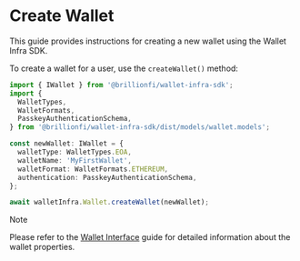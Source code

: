 # Create Wallet

This guide provides instructions for creating a new wallet using the Wallet Infra SDK.

To create a wallet for a user, use the `createWallet()` method:

```ts
import { IWallet } from '@brillionfi/wallet-infra-sdk';
import {
  WalletTypes,
  WalletFormats,
  PasskeyAuthenticationSchema,
} from '@brillionfi/wallet-infra-sdk/dist/models/wallet.models';

const newWallet: IWallet = {
  walletType: WalletTypes.EOA,
  walletName: 'MyFirstWallet',
  walletFormat: WalletFormats.ETHEREUM,
  authentication: PasskeyAuthenticationSchema,
};

await walletInfra.Wallet.createWallet(newWallet);
```

> [!NOTE]
> Please refer to the [Wallet Interface](wallet-interface.md) guide for detailed information about the wallet properties.
